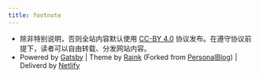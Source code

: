 ```yaml
---
title: footnote
---
```


* 除非特别说明，否则全站内容默认使用 [CC-BY 4.0](https://creativecommons.org/licenses/by/4.0/) 协议发布。在遵守协议前提下，读者可以自由转载、分发网站内容。 
* Powered by [Gatsby](https://www.gatsbyjs.org/) | Theme by [Raink](https://github.com/izuolan/raink) (Forked from [PersonalBlog](https://github.com/greglobinski/gatsby-starter-personal-blog)) | Deliverd by [Netlify](https://netlify.com/)